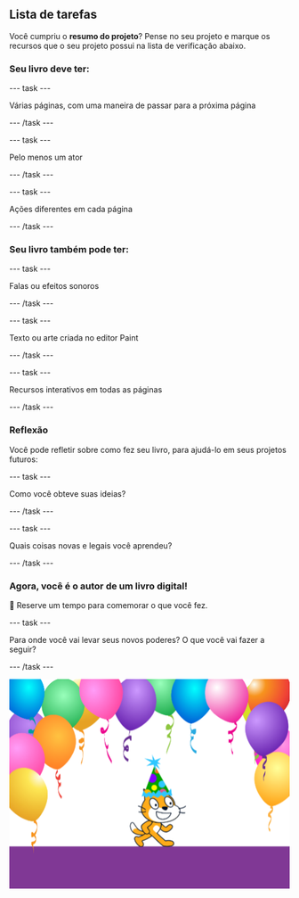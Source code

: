 ## Lista de tarefas

Você cumpriu o **resumo do projeto**? Pense no seu projeto e marque os recursos que o seu projeto possui na lista de verificação abaixo.

### Seu livro deve ter:

--- task ---

Várias páginas, com uma maneira de passar para a próxima página

--- /task ---

--- task ---

Pelo menos um ator

--- /task ---

--- task ---

Ações diferentes em cada página

--- /task ---

### Seu livro também pode ter:

--- task ---

Falas ou efeitos sonoros

--- /task ---

--- task ---

Texto ou arte criada no editor Paint

--- /task ---

--- task ---

Recursos interativos em todas as páginas

--- /task ---

### Reflexão

Você pode refletir sobre como fez seu livro, para ajudá-lo em seus projetos futuros:

--- task ---

Como você obteve suas ideias?

--- /task ---

--- task ---

Quais coisas novas e legais você aprendeu?

--- /task ---

### Agora, você é o autor de um livro digital!

🎉 Reserve um tempo para comemorar o que você fez.

--- task ---

Para onde você vai levar seus novos poderes? O que você vai fazer a seguir?

--- /task ---

![O Gato Scratch usando um chapéu de festa.](images/reflect.png)

